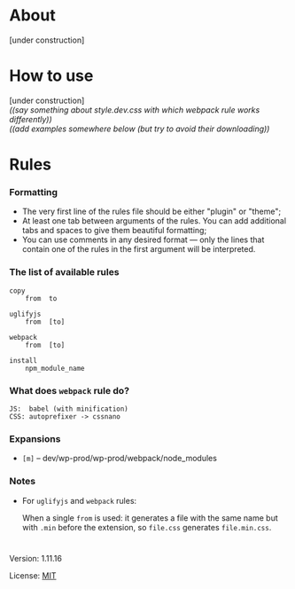 # About

[under construction]

# How to use

[under construction]  
*((say something about style.dev.css with which webpack rule works differently))*  
*((add examples somewhere below (but try to avoid their downloading))* 

# Rules

### Formatting

- The very first line of the rules file should be either "plugin" or "theme";
- At least one tab between arguments of the rules. You can add additional tabs and spaces to give them beautiful formatting;
- You can use comments in any desired format — only the lines that contain one of the rules in the first argument will be interpreted.

### The list of available rules

    copy
        from  to

    uglifyjs
        from  [to]

    webpack
        from  [to]

    install
        npm_module_name

### What does `webpack` rule do?
 
    JS:  babel (with minification)
    CSS: autoprefixer -> cssnano

### Expansions

* `[m]` – dev/wp-prod/wp-prod/webpack/node_modules

### Notes

  - For `uglifyjs` and `webpack` rules:   

    When a single `from` is used: it generates a file 
    with the same name but with `.min` before the extension,
    so `file.css` generates `file.min.css`.

#

Version: 1.11.16

License: [MIT](https://github.com/vladlu/wp-prod/blob/master/LICENSE)
